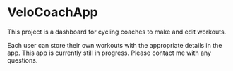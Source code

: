 # VeloCoachApp

This project is a dashboard for cycling coaches to make and edit workouts.

Each user can store their own workouts with the appropriate details in the app. This app is currently still in progress. Please contact me with any questions.
